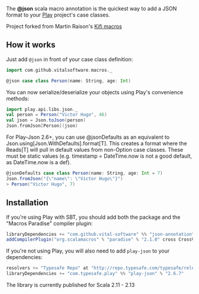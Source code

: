 The __@json__ scala macro annotation is the quickest way to add a JSON format to your [Play](http://www.playframework.com/) project's case classes.

Project forked from Martin Raison's [Kifi macros](https://github.com/kifi/json-annotation)

## How it works

Just add ```@json``` in front of your case class definition:

```scala
import com.github.vitalsoftware.macros._

@json case class Person(name: String, age: Int)
```

You can now serialize/deserialize your objects using Play's convenience methods:

```scala
import play.api.libs.json._
val person = Person("Victor Hugo", 46)
val json = Json.toJson(person)
Json.fromJson[Person](json)
```

For Play-Json 2.6+, you can use @jsonDefaults as an equivalent to Json.using[Json.WithDefaults].format[T]. This creates a format where the Reads[T] will pull in default values from non-Option case classes. These must be static values (e.g. timestamp = DateTime.now is not a good default, as DateTime.now is a def).

```scala
@jsonDefaults case class Person(name: String, age: Int = 7)
Json.fromJson("{\"name\": \"Victor Hugo\"}")
> Person("Victor Hugo", 7)
```

## Installation

If you're using Play with SBT, you should add both the package and the "Macros Paradise" compiler plugin:

```scala
libraryDependencies += "com.github.vital-software" %% "json-annotation" % "0.6.0" // Latest release
addCompilerPlugin("org.scalamacros" % "paradise" % "2.1.0" cross CrossVersion.full)
```

If you're not using Play, you will also need to add ```play-json``` to your dependencies:

```scala
resolvers += "Typesafe Repo" at "http://repo.typesafe.com/typesafe/releases/"
libraryDependencies += "com.typesafe.play" %% "play-json" % "2.6.7"
```

The library is currently published for Scala 2.11 - 2.13
